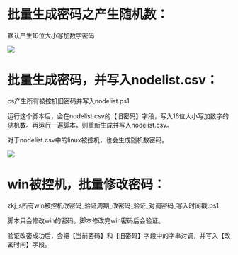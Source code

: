 ﻿# 批量生成密码之产生随机数：

默认产生16位大小写加数字密码

![](https://img2020.cnblogs.com/blog/456691/202101/456691-20210108153324841-1341306759.jpg)

# 批量生成密码，并写入nodelist.csv：

cs产生所有被控机旧密码并写入nodelist.ps1

运行这个脚本后，会在nodelist.csv的【旧密码】字段，写入16位大小写加数字的随机数。再运行一遍脚本，则重新生成并写入nodelist.csv。

对于nodelist.csv中的linux被控机，也会生成随机数密码。

![](https://img2020.cnblogs.com/blog/456691/202101/456691-20210108153347157-2085940801.png)

# win被控机，批量修改密码：

zkj\_s所有win被控机改密码\_验证周期\_改密码\_验证\_对调密码\_写入时间戳.ps1

脚本只会修改win的密码。脚本修改完win密码后会验证。

验证改密成功后，会把【当前密码】和【旧密码】字段中的字串对调，并写入【改密时间】字段。
